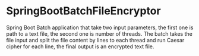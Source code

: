 # SpringBootBatchFileEncryptor
Spring Boot Batch application that take two input parameters, the first one is path to a text file, the second one is number of threads. The batch takes the file input and split the file content by lines to each thread and run Caesar cipher for each line, the final output is an encrypted text file.
